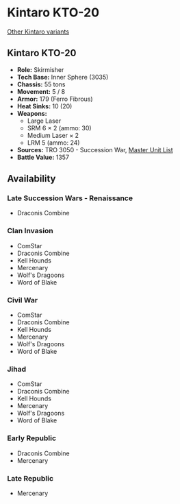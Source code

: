 # Kintaro KTO-20

[Other Kintaro variants](../kintaro.md)

## Kintaro KTO-20
- **Role:** Skirmisher
- **Tech Base:** Inner Sphere (3035)
- **Chassis:** 55 tons
- **Movement:** 5 / 8
- **Armor:** 179 (Ferro Fibrous)
- **Heat Sinks:** 10 (20)
- **Weapons:**
  - Large Laser
  - SRM 6 × 2 (ammo: 30)
  - Medium Laser × 2
  - LRM 5 (ammo: 24)
- **Sources:** TRO 3050 - Succession War, [Master Unit List](http://masterunitlist.info/Unit/Details/1793/kintaro-kto-20)
- **Battle Value:** 1357

## Availability

### Late Succession Wars - Renaissance
- Draconis Combine

### Clan Invasion
- ComStar
- Draconis Combine
- Kell Hounds
- Mercenary
- Wolf's Dragoons
- Word of Blake

### Civil War
- ComStar
- Draconis Combine
- Kell Hounds
- Mercenary
- Wolf's Dragoons
- Word of Blake

### Jihad
- ComStar
- Draconis Combine
- Kell Hounds
- Mercenary
- Wolf's Dragoons
- Word of Blake

### Early Republic
- Draconis Combine
- Mercenary

### Late Republic
- Mercenary

